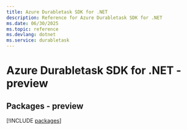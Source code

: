 ```yaml
---
title: Azure Durabletask SDK for .NET
description: Reference for Azure Durabletask SDK for .NET
ms.date: 06/30/2025
ms.topic: reference
ms.devlang: dotnet
ms.service: durabletask
---
```

# Azure Durabletask SDK for .NET - preview
## Packages - preview
[!INCLUDE [packages](durabletask-index.md)]